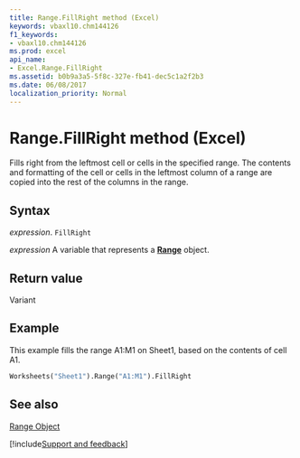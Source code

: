 ```yaml
---
title: Range.FillRight method (Excel)
keywords: vbaxl10.chm144126
f1_keywords:
- vbaxl10.chm144126
ms.prod: excel
api_name:
- Excel.Range.FillRight
ms.assetid: b0b9a3a5-5f8c-327e-fb41-dec5c1a2f2b3
ms.date: 06/08/2017
localization_priority: Normal
---
```



# Range.FillRight method (Excel)

Fills right from the leftmost cell or cells in the specified range. The contents and formatting of the cell or cells in the leftmost column of a range are copied into the rest of the columns in the range.


## Syntax

_expression_. `FillRight`

_expression_ A variable that represents a **[Range](excel.range(object).md)** object.


## Return value

Variant


## Example

This example fills the range A1:M1 on Sheet1, based on the contents of cell A1.


```vb
Worksheets("Sheet1").Range("A1:M1").FillRight
```


## See also


[Range Object](Excel.Range(object).md)

[!include[Support and feedback](~/includes/feedback-boilerplate.md)]
